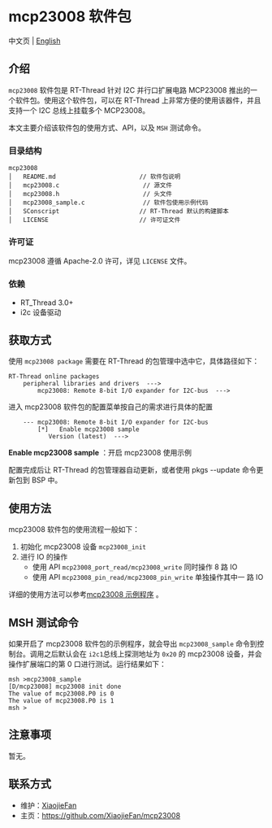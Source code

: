 # mcp23008 软件包

中文页 | [English](README.md)

## 介绍

`mcp23008` 软件包是 RT-Thread 针对 I2C 并行口扩展电路 MCP23008 推出的一个软件包。使用这个软件包，可以在 RT-Thread 上非常方便的使用该器件，并且支持一个 I2C 总线上挂载多个 MCP23008。

本文主要介绍该软件包的使用方式、API，以及 `MSH` 测试命令。

### 目录结构

```
mcp23008
│   README.md                       // 软件包说明
│   mcp23008.c                       // 源文件
│   mcp23008.h                       // 头文件
│   mcp23008_sample.c                // 软件包使用示例代码
│   SConscript                      // RT-Thread 默认的构建脚本
│   LICENSE                         // 许可证文件
```

### 许可证

mcp23008 遵循 Apache-2.0 许可，详见 `LICENSE` 文件。

### 依赖

- RT_Thread 3.0+
- i2c 设备驱动

## 获取方式

使用 `mcp23008 package` 需要在 RT-Thread 的包管理中选中它，具体路径如下：

```
RT-Thread online packages
    peripheral libraries and drivers  --->
        mcp23008: Remote 8-bit I/O expander for I2C-bus  --->
```

进入 mcp23008 软件包的配置菜单按自己的需求进行具体的配置

```
    --- mcp23008: Remote 8-bit I/O expander for I2C-bus                           
        [*]   Enable mcp23008 sample
           Version (latest)  --->
```

**Enable mcp23008 sample** ：开启 mcp23008  使用示例

配置完成后让 RT-Thread 的包管理器自动更新，或者使用 pkgs --update 命令更新包到 BSP 中。

## 使用方法

mcp23008 软件包的使用流程一般如下：

1. 初始化 mcp23008 设备 `mcp23008_init`
2. 进行 IO 的操作
   - 使用 API `mcp23008_port_read/mcp23008_write` 同时操作 8 路 IO
   - 使用 API `mcp23008_pin_read/mcp23008_pin_write` 单独操作其中一 路 IO

详细的使用方法可以参考[mcp23008 示例程序](mcp23008_sample.c) 。

## MSH 测试命令

如果开启了 mcp23008 软件包的示例程序，就会导出 `mcp23008_sample` 命令到控制台。调用之后默认会在 `i2c1`总线上探测地址为 `0x20` 的 mcp23008 设备，并会操作扩展端口的第 0 口进行测试。运行结果如下：

```
msh >mcp23008_sample
[D/mcp23008] mcp23008 init done
The value of mcp23008.P0 is 0
The value of mcp23008.P0 is 1
msh >
```

## 注意事项

暂无。

## 联系方式

- 维护：[XiaojieFan](https://github.com/XiaojieFan)
- 主页：<https://github.com/XiaojieFan/mcp23008>
